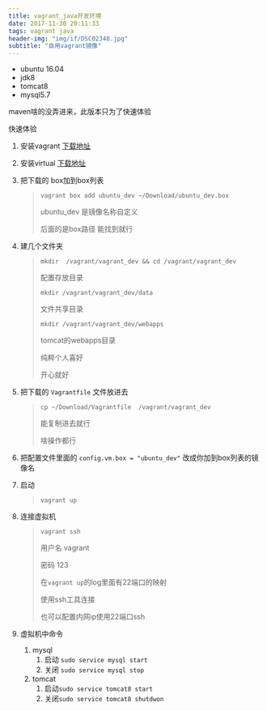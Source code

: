 ```yaml
---
title: vagrant_java开发环境
date: 2017-11-30 20:11:33
tags: vagrant java
header-img: "img/if/DSC02348.jpg"
subtitle: "自用vagrant镜像"
---
```




- ubuntu 16.04
- jdk8
- tomcat8
- mysql5.7

maven啥的没弄进来，此版本只为了快速体验



快速体验 

1. 安装vagrant  [下载地址](https://www.vagrantup.com/downloads.html)

2. 安装virtual [下载地址](https://www.virtualbox.org/)

3. 把下载的 box加到box列表

   > `vagrant box add ubuntu_dev ~/Download/ubuntu_dev.box`
   >
   > ubuntu_dev 是镜像名称自定义
   >
   > 后面的是box路径 能找到就行

4. 建几个文件夹

   > `mkdir  /vagrant/vagrant_dev && cd /vagrant/vagrant_dev` 
   >
   > 配置存放目录
   >
   > `mkdir /vagrant/vagrant_dev/data`
   >
   > 文件共享目录
   >
   > `mkdir /vagrant/vagrant_dev/webapps`
   >
   > tomcat的webapps目录
   >
   > 纯粹个人喜好
   >
   > 开心就好

5. 把下载的 `Vagrantfile`  文件放进去

   > `cp ~/Download/Vagrantfile  /vagrant/vagrant_dev`
   >
   > 能复制进去就行
   >
   > 啥操作都行

6. 把配置文件里面的 `config.vm.box = "ubuntu_dev"` 改成你加到box列表的镜像名

7. 启动 

   > `vagrant up` 

8. 连接虚拟机

   > `vagrant ssh`
   >
   > 用户名 vagrant
   >
   > 密码 123
   >
   > 在`vagrant up`的log里面有22端口的映射
   >
   > 使用ssh工具连接
   >
   > 也可以配置内网ip使用22端口ssh

9. 虚拟机中命令

   1. mysql
      1. 启动 `sudo service mysql start`
      2. 关闭 `sudo service mysql stop`
   2. tomcat
      1. 启动`sudo service tomcat8 start`
      2. 关闭`sudo service tomcat8 shutdwon`